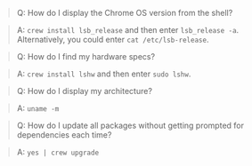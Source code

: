> Q: How do I display the Chrome OS version from the shell?

> A: `crew install lsb_release` and then enter `lsb_release -a`.  Alternatively, you could enter `cat /etc/lsb-release`.


> Q: How do I find my hardware specs?

> A: `crew install lshw` and then enter `sudo lshw`.


> Q: How do I display my architecture?

> A: `uname -m`


> Q: How do I update all packages without getting prompted for dependencies each time?

> A: `yes | crew upgrade`
